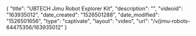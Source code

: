 {
    "title": "UBTECH Jimu Robot Explorer Kit",
    "description": "",
    "videoid": "163935012",
    "date_created": "1526501288",
    "date_modified": "1526501656",
    "type": "captivate",
    "layout": "video",
    "url": "\/v\/jimu-robots-64475356\/163935012"
}
